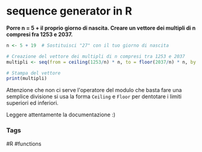 # sequence generator in R 

**Porre n = 5 + il proprio giorno di nascita. Creare un vettore dei multipli
di n compresi fra 1253 e 2037.**


```R 
n <- 5 + 19  # Sostituisci "27" con il tuo giorno di nascita

# Creazione del vettore dei multipli di n compresi tra 1253 e 2037
multipli <- seq(from = ceiling(1253/n) * n, to = floor(2037/n) * n, by = n)

# Stampa del vettore
print(multipli)
```


Attenzione che non ci serve l'operatore del modulo che basta fare una semplice divisione 
si usa la forma ```Ceiling``` e ```Floor``` per dentotare i limiti superiori ed inferiori. 


Leggere attentamente la documentazione :)


### Tags
#R 
#functions



